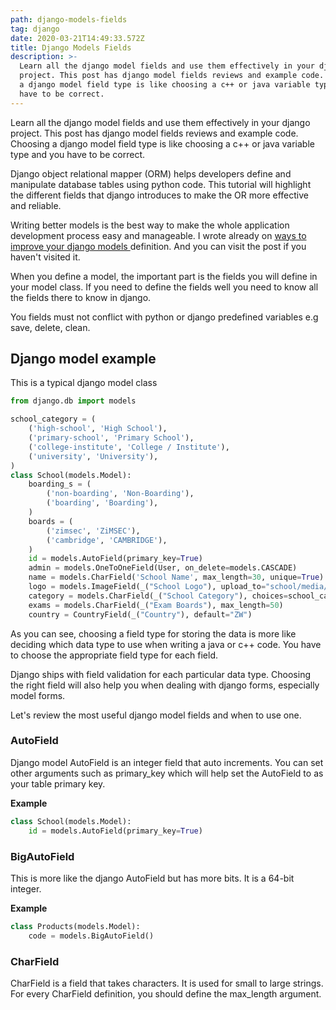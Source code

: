```yaml
---
path: django-models-fields
tag: django
date: 2020-03-21T14:49:33.572Z
title: Django Models Fields
description: >-
  Learn all the django model fields and use them effectively in your django
  project. This post has django model fields reviews and example code. Choosing
  a django model field type is like choosing a c++ or java variable type and you
  have to be correct.
---
```

Learn all the django model fields and use them effectively in your django project. This post has django model fields reviews and example code. Choosing a django model field type is like choosing a c++ or java variable type and you have to be correct.

Django object relational mapper (ORM) helps developers define and manipulate database tables using python code. This tutorial will highlight the different fields that django introduces to make the OR more effective and reliable.

Writing better models is the best way to make the whole application development process easy and manageable. I wrote already on [ways to improve your django models ](https://www.theophilusn.com/blog/django-models-fields-how-to-design-better-django-models/)definition. And you can visit the post if you haven't visited it.

When you define a model, the important part is the fields you will define in your model class. If you need to define the fields well you need to know all the fields there to know in django.

You fields must not conflict with python or django predefined variables e.g save, delete, clean.

## Django model example

This is a typical django model class

```python
from django.db import models

school_category = (
    ('high-school', 'High School'),
    ('primary-school', 'Primary School'),
    ('college-institute', 'College / Institute'),
    ('university', 'University'),
)
class School(models.Model):
    boarding_s = (
        ('non-boarding', 'Non-Boarding'),
        ('boarding', 'Boarding'),
    )
    boards = (
        ('zimsec', 'ZiMSEC'),
        ('cambridge', 'CAMBRIDGE'),
    )
    id = models.AutoField(primary_key=True)
    admin = models.OneToOneField(User, on_delete=models.CASCADE)
    name = models.CharField('School Name', max_length=30, unique=True)
    logo = models.ImageField(_("School Logo"), upload_to="school/media/", null=True, blank=True)
    category = models.CharField(_("School Category"), choices=school_category, default="high-school", null=True, blank=True, max_length=50)
    exams = models.CharField(_("Exam Boards"), max_length=50)
    country = CountryField(_("Country"), default="ZW")
```



As you can see, choosing a field type for storing the data is more like deciding which data type to use when writing a java or c++ code. You have to choose the appropriate field type for each field. 

Django ships with field validation for each particular data type. Choosing the right field will also help you when dealing with django forms, especially model forms. 

Let's review the most useful django model fields and when to use one.

### AutoField

Django model AutoField is an integer field that auto increments. You can set other arguments such as primary_key which will help set the AutoField to as your table primary key.

**Example**

```python
class School(models.Model):
    id = models.AutoField(primary_key=True)
```

### BigAutoField

This is more like the django AutoField but has more bits. It is a 64-bit integer.

**Example**

```python
class Products(models.Model):
    code = models.BigAutoField()
```

### CharField

CharField is a field that takes characters. It is used for small to large strings. For every CharField definition, you should define the max_length argument.